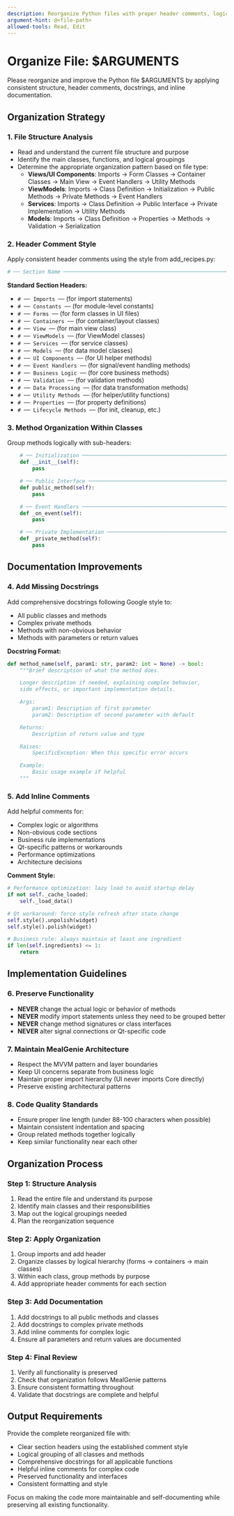 ```yaml
---
description: Reorganize Python files with proper header comments, logical grouping, docstrings, and code documentation
argument-hint: @<file-path>
allowed-tools: Read, Edit
---
```


# Organize File: $ARGUMENTS

Please reorganize and improve the Python file $ARGUMENTS by applying consistent structure, header comments, docstrings, and inline documentation.

## Organization Strategy

### 1. File Structure Analysis
- Read and understand the current file structure and purpose
- Identify the main classes, functions, and logical groupings
- Determine the appropriate organization pattern based on file type:
  - **Views/UI Components**: Imports → Form Classes → Container Classes → Main View → Event Handlers → Utility Methods
  - **ViewModels**: Imports → Class Definition → Initialization → Public Methods → Private Methods → Event Handlers
  - **Services**: Imports → Class Definition → Public Interface → Private Implementation → Utility Methods
  - **Models**: Imports → Class Definition → Properties → Methods → Validation → Serialization

### 2. Header Comment Style
Apply consistent header comments using the style from add_recipes.py:
```python
# ── Section Name ────────────────────────────────────────────────────────────────────────────────────────────────────────────────────────────────────
```

**Standard Section Headers:**
- `# ── Imports ──` (for import statements)
- `# ── Constants ──` (for module-level constants)
- `# ── Forms ──` (for form classes in UI files)
- `# ── Containers ──` (for container/layout classes)
- `# ── View ──` (for main view class)
- `# ── ViewModels ──` (for ViewModel classes)
- `# ── Services ──` (for service classes)
- `# ── Models ──` (for data model classes)
- `# ── UI Components ──` (for UI helper methods)
- `# ── Event Handlers ──` (for signal/event handling methods)
- `# ── Business Logic ──` (for core business methods)
- `# ── Validation ──` (for validation methods)
- `# ── Data Processing ──` (for data transformation methods)
- `# ── Utility Methods ──` (for helper/utility functions)
- `# ── Properties ──` (for property definitions)
- `# ── Lifecycle Methods ──` (for init, cleanup, etc.)

### 3. Method Organization Within Classes
Group methods logically with sub-headers:
```python
    # ── Initialization ──────────────────────────────────────────────────────────────────────────────────────────────────────────────────────────────
    def __init__(self):
        pass

    # ── Public Interface ────────────────────────────────────────────────────────────────────────────────────────────────────────────────────────────
    def public_method(self):
        pass

    # ── Event Handlers ──────────────────────────────────────────────────────────────────────────────────────────────────────────────────────────────
    def _on_event(self):
        pass

    # ── Private Implementation ──────────────────────────────────────────────────────────────────────────────────────────────────────────────────────
    def _private_method(self):
        pass
```

## Documentation Improvements

### 4. Add Missing Docstrings
Add comprehensive docstrings following Google style to:
- All public classes and methods
- Complex private methods
- Methods with non-obvious behavior
- Methods with parameters or return values

**Docstring Format:**
```python
def method_name(self, param1: str, param2: int = None) -> bool:
    """Brief description of what the method does.

    Longer description if needed, explaining complex behavior,
    side effects, or important implementation details.

    Args:
        param1: Description of first parameter
        param2: Description of second parameter with default

    Returns:
        Description of return value and type

    Raises:
        SpecificException: When this specific error occurs

    Example:
        Basic usage example if helpful
    """
```

### 5. Add Inline Comments
Add helpful comments for:
- Complex logic or algorithms
- Non-obvious code sections
- Business rule implementations
- Qt-specific patterns or workarounds
- Performance optimizations
- Architecture decisions

**Comment Style:**
```python
# Performance optimization: lazy load to avoid startup delay
if not self._cache_loaded:
    self._load_data()

# Qt workaround: force style refresh after state change
self.style().unpolish(widget)
self.style().polish(widget)

# Business rule: always maintain at least one ingredient
if len(self.ingredients) <= 1:
    return
```

## Implementation Guidelines

### 6. Preserve Functionality
- **NEVER** change the actual logic or behavior of methods
- **NEVER** modify import statements unless they need to be grouped better
- **NEVER** change method signatures or class interfaces
- **NEVER** alter signal connections or Qt-specific code

### 7. Maintain MealGenie Architecture
- Respect the MVVM pattern and layer boundaries
- Keep UI concerns separate from business logic
- Maintain proper import hierarchy (UI never imports Core directly)
- Preserve existing architectural patterns

### 8. Code Quality Standards
- Ensure proper line length (under 88-100 characters when possible)
- Maintain consistent indentation and spacing
- Group related methods together logically
- Keep similar functionality near each other

## Organization Process

### Step 1: Structure Analysis
1. Read the entire file and understand its purpose
2. Identify main classes and their responsibilities
3. Map out the logical groupings needed
4. Plan the reorganization sequence

### Step 2: Apply Organization
1. Group imports and add header
2. Organize classes by logical hierarchy (forms → containers → main classes)
3. Within each class, group methods by purpose
4. Add appropriate header comments for each section

### Step 3: Add Documentation
1. Add docstrings to all public methods and classes
2. Add docstrings to complex private methods
3. Add inline comments for complex logic
4. Ensure all parameters and return values are documented

### Step 4: Final Review
1. Verify all functionality is preserved
2. Check that organization follows MealGenie patterns
3. Ensure consistent formatting throughout
4. Validate that docstrings are complete and helpful

## Output Requirements

Provide the complete reorganized file with:
- Clear section headers using the established comment style
- Logical grouping of all classes and methods
- Comprehensive docstrings for all applicable functions
- Helpful inline comments for complex code
- Preserved functionality and interfaces
- Consistent formatting and style

Focus on making the code more maintainable and self-documenting while preserving all existing functionality.
